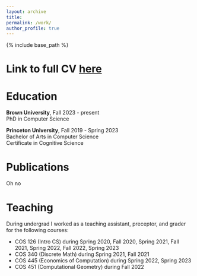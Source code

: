 ```yaml
---
layout: archive
title:
permalink: /work/
author_profile: true
---
```

{% include base_path %}

# Link to full CV  <a href="https://youtube.com/shorts/NCoI4DXU5TE?feature=share" target="_blank">here</a>


Education
======

**Brown University**, Fall 2023 - present  
PhD in Computer Science  
  
**Princeton University**, Fall 2019 - Spring 2023    
Bachelor of Arts in Computer Science  
Certificate in Cognitive Science

Publications
======
Oh no

Teaching
======
During undergrad I worked as a teaching assistant, preceptor, and grader for the following courses:
- COS 126 (Intro CS) during Spring 2020, Fall 2020, Spring 2021, Fall 2021, Spring 2022, Fall 2022, Spring 2023
- COS 340 (Discrete Math) during Spring 2021, Fall 2021
- COS 445 (Economics of Computation) during Spring 2022, Spring 2023
- COS 451 (Computational Geometry) during Fall 2022
